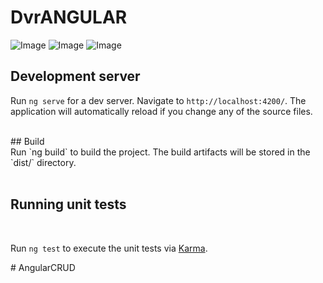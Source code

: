 # DvrANGULAR
![Image](https://github.com/user-attachments/assets/c7696daa-be60-449e-921b-9d5d4afdccd3)
![Image](https://github.com/user-attachments/assets/83bcf0e2-7ff7-41a5-98ef-bbef1121d42a)
![Image](https://github.com/user-attachments/assets/c40f0277-d235-44df-bfc7-291c7735fe28)


## Development server

Run `ng serve` for a dev server. Navigate to `http://localhost:4200/`. The application will automatically reload if you change any of the source files.

<br>
## Build
<br>
Run `ng build` to build the project. The build artifacts will be stored in the `dist/` directory.
<br>
<br>

## Running unit tests
<br>

Run `ng test` to execute the unit tests via [Karma](https://karma-runner.github.io).



#   A n g u l a r C R U D 
 
 
